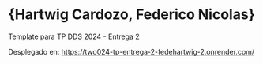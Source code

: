 
# {Hartwig Cardozo, Federico Nicolas}

Template para TP DDS 2024 - Entrega 2

Desplegado en:
https://two024-tp-entrega-2-fedehartwig-2.onrender.com/
